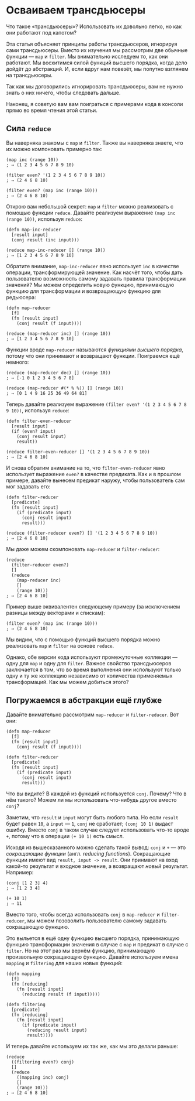 # Осваиваем трансдьюсеры

Что такое «трансдьюсеры»? Использовать их довольно легко, но как они работают
под капотом?

Эта статья объясняет принципы работы трансдьюсеров, игнорируя сами трансдьюсеры.
Вместо их изучения мы рассмотрим две обычные функции — `map` и `filter`. Мы
внимательно исследуем то, как они работают. Мы восхитимся силой функций
высшего порядка, когда дело дойдёт до абстракций. И, если вдруг нам повезёт,
мы попутно взглянем на трансдьюсеры.

Так как мы договорились игнорировать трансдьюсеры, вам не нужно знать о них
ничего, чтобы следовать дальше.

Наконец, я советую вам вам поиграться с примерами кода в консоли прямо во время
чтения этой статьи.

## Сила `reduce`

Вы наверняка знакомы с `map` и `filter`. Также вы наверняка знаете, что их можно
компоновать примерно так:

    (map inc (range 10))
    ; ⇒ (1 2 3 4 5 6 7 8 9 10)

    (filter even? '(1 2 3 4 5 6 7 8 9 10))
    ; ⇒ (2 4 6 8 10)

    (filter even? (map inc (range 10)))
    ; ⇒ (2 4 6 8 10)

Открою вам небольшой секрет: `map` и `filter` можно реализовать с помощью
функции `reduce`. Давайте реализуем выражение `(map inc (range 10))`, используя
`reduce`:

    (defn map-inc-reducer
      [result input]
      (conj result (inc input)))

    (reduce map-inc-reducer [] (range 10))
    ; ⇒ [1 2 3 4 5 6 7 8 9 10]

Обратите внимание, `map-inc-reducer` явно использует `inc` в качестве операции,
трансформирующей значение. Как насчёт того, чтобы дать пользователю возможность
самому задавать правила трансформации значений? Мы можем определить новую
функцию, принимающую функцию для трансформации и возвращающую функцию для
редьюсера:

    (defn map-reducer
      [f]
      (fn [result input]
        (conj result (f input))))

    (reduce (map-reducer inc) [] (range 10))
    ; ⇒ [1 2 3 4 5 6 7 8 9 10]

Функции вроде `map-reducer` называются *функциями высшего порядка*, потому что
они принимают и возвращают функции. Поиграемся ещё немного:

    (reduce (map-reducer dec) [] (range 10))
    ; ⇒ [-1 0 1 2 3 4 5 6 7 8]

    (reduce (map-reducer #(* % %)) [] (range 10))
    ; ⇒ [0 1 4 9 16 25 36 49 64 81]

Теперь давайте реализуем выражение `(filter even? '(1 2 3 4 5 6 7 8 9 10))`,
используя `reduce`:

    (defn filter-even-reducer
      [result input]
      (if (even? input)
        (conj result input)
        result))

    (reduce filter-even-reducer [] '(1 2 3 4 5 6 7 8 9 10))
    ; ⇒ [2 4 6 8 10]

И снова обратим внимание на то, что `filter-even-reducer` явно использует
выражение `even?` в качестве предиката. Как и в прошлом примере,
давайте вынесем предикат наружу, чтобы пользователь сам мог задавать его:

    (defn filter-reducer
      [predicate]
      (fn [result input]
        (if (predicate input)
          (conj result input)
          result)))

    (reduce (filter-reducer even?) [] '(1 2 3 4 5 6 7 8 9 10))
    ; ⇒ [2 4 6 8 10]

Мы даже можем скомпоновать `map-reducer` и `filter-reducer`:

    (reduce
      (filter-reducer even?)
      []
      (reduce
        (map-reducer inc)
        []
        (range 10)))
    ; ⇒ [2 4 6 8 10]

Пример выше эквивалентен следующему примеру (за исключением разницы между векторами и спискам):

    (filter even? (map inc (range 10)))
    ; ⇒ (2 4 6 8 10)

Мы видим, что с помощью функций высшего порядка можно реализовать `map` и
`filter` на основе `reduce`.

Однако, обе версии кода используют промежуточные коллекции — одну для `map` и одну для `filter`.
Важное свойство трансдьюсеров заключается в том, что во время выполнения они используют только одну
и ту же коллекцию независимо от количества применяемых трансформаций. Как мы можем добиться этого?

## Погружаемся в абстракции ещё глубже

Давайте внимательно рассмотрим `map-reducer` и `filter-reducer`. Вот они:

    (defn map-reducer
      [f]
      (fn [result input]
        (conj result (f input))))

    (defn filter-reducer
      [predicate]
      (fn [result input]
        (if (predicate input)
          (conj result input)
          result)))

Что вы видите? В каждой из функций используется `conj`. Почему? Что в нём такого? Можем ли мы
использовать что-нибудь другое вместо `conj`?

Заметим, что `result` и `input` могут быть любого типа. Но если `result` будет равен `10`, а
`input` — `1`, `conj` не сработает; `(conj 10 1)` выдаст ошибку. Вместо `conj` в таком случае
следует использовать что-то вроде `+`, потому что в операции `(+ 10 1)` есть смысл.

Исходя из вышесказанного можно сделать такой вывод: `conj` и `+` — это *сокращающие функции* 
(англ. *reducing functions*). Сокращающие функции имеют вид `result, input -> result`. Они принмают
на вход какой-то результат и входное значение, а возвращают *новый* результат. Например:

    (conj [1 2 3] 4)
    ; ⇒ [1 2 3 4]

    (+ 10 1)
    ; ⇒ 11

Вместо того, чтобы всегда использовать `conj` в `map-reducer` и `filter-reducer`, мы можем
позоволить пользователю самому задавать сокращающую функцию.

Это выльется в ещё одну функцию высшего порядка, принимающую функцию трансформации значения в случае
с `map` и предикат в случае с `filter`. Но на этот раз мы вернём функцию, принимающую произвольную
сокращающую функцию. Давайте используем имена `mapping` и `filtering` для наших новых функций:

    (defn mapping
      [f]
      (fn [reducing]
        (fn [result input]
          (reducing result (f input)))))

    (defn filtering
      [predicate]
      (fn [reducing]
        (fn [result input]
          (if (predicate input)
            (reducing result input)
            result))))

И теперь давайте используем их так же, как мы это делали раньше:

    (reduce
      ((filtering even?) conj)
      []
      (reduce
        ((mapping inc) conj)
        []
        (range 10)))
    ; ⇒ [2 4 6 8 10]
